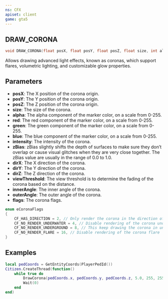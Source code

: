 ```yaml
---
ns: CFX
apiset: client
game: gta5
---
```

## DRAW_CORONA

```c
void DRAW_CORONA(float posX, float posY, float posZ, float size, int alpha, int red, int green, int blue, float intensity, float zBias, float dirX, float dirY, float dirZ, float viewThreshold, float innerAngle, float outerAngle, int flags);
```

Allows drawing advanced light effects, known as coronas, which support flares, volumetric lighting, and customizable glow properties.

## Parameters
* **posX**: The X position of the corona origin.
* **posY**: The Y position of the corona origin.
* **posZ**: The Z position of the corona origin.
* **size**: The size of the corona.
* **alpha**: The alpha component of the marker color, on a scale from 0-255.
* **red**: The red component of the marker color, on a scale from 0-255.
* **green**: The green component of the marker color, on a scale from 0-255.
* **blue**: The blue component of the marker color, on a scale from 0-255.
* **intensity**: The intensity of the corona.
* **zBias**: zBias slightly shifts the depth of surfaces to make sure they don’t overlap or cause visual glitches when they are very close together. The zBias value are usually in the range of 0.0 to 1.0.
* **dirX**: The X direction of the corona.
* **dirY**: The Y direction of the corona.
* **dirZ**: The Z direction of the corona.
* **viewThreshold**: The view threshold is to determine the fading of the corona based on the distance.
* **innerAngle**: The inner angle of the corona.
* **outerAngle**: The outer angle of the corona.
* **flags**: The corona flags.

```cpp
enum eCoronaFlags
{
    CF_HAS_DIRECTION = 2, // Only render the corona in the direction of dirX, dirY, dirZ
    CF_NO_RENDER_UNDERWATER = 4, // Disable rendering of the corona underwater
    CF_NO_RENDER_UNDERGROUND = 8, // This keep drawing the corona in underground zones (like tunnels)
    CF_NO_RENDER_FLARE = 16, // Disable rendering of the corona flare
}
```

## Examples

```lua
local pedCoords = GetEntityCoords(PlayerPedId())
Citizen.CreateThread(function()
    while true do
        DrawCorona(pedCoords.x, pedCoords.y, pedCoords.z, 5.0, 255, 255, 255, 255, 4.0, 0.2, pedCoords.x, pedCoords.y, pedCoords.z, 1.0, 0.0, 90.0, 2)
        Wait(0)
    end
end)
```
